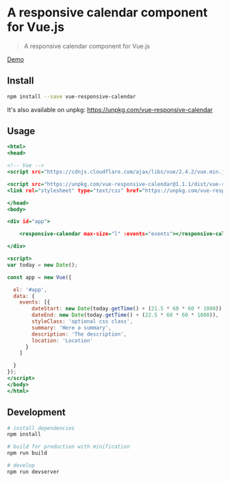 # A responsive calendar component for Vue.js

> A responsive calendar component for Vue.js

[Demo](https://arietimmerman.github.io/vue-responsive-calendar/examples/)

## Install

```bash
npm install --save vue-responsive-calendar
```

It's also available on unpkg: https://unpkg.com/vue-responsive-calendar

## Usage

~~~.html
<html>
<head>

<!-- Vue -->
<script src="https://cdnjs.cloudflare.com/ajax/libs/vue/2.4.2/vue.min.js"></script>

<script src="https://unpkg.com/vue-responsive-calendar@1.1.1/dist/vue-responsive-calendar.browser.js"></script>
<link rel="stylesheet" type="text/css" href="https://unpkg.com/vue-responsive-calendar@1.1.1/dist/vue-responsive-calendar.css">

</head>
<body>

<div id="app">

    <responsive-calendar max-size="l" :events="events"></responsive-calendar>

</div>

<script>
var today = new Date();

const app = new Vue({

  el: '#app',
  data: {
    events: [{
        dateStart: new Date(today.getTime() + (21.5 * 60 * 60 * 1000)),
        dateEnd: new Date(today.getTime() + (22.5 * 60 * 60 * 1000)),
        styleClass: 'optional css class',
        summary: 'Here a summary',
        description: 'The description',
        location: 'Location'
      }
    ]

  }
});
</script>
</body>
</html>
~~~

## Development

``` bash
# install dependencies
npm install

# build for production with minification
npm run build

# develop
npm run devserver
```

